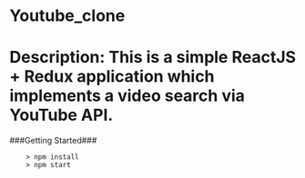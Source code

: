 # Youtube_clone #

# Description: This is a simple ReactJS + Redux application which implements a video search via YouTube API.

###Getting Started###

```
	> npm install
	> npm start
```